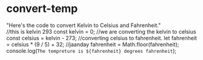 # convert-temp
"Here's the code to convert Kelvin to Celsius and Fahrenheit."
<br>
//this is kelvin 293
const kelvin = 0;
//we are converting the kelvin to celsius
const celsius = kelvin - 273;
//converting celsius to fahrenheit.
let fahrenheit = celsius * (9 / 5) + 32;
//jaanday
fahrenheit = Math.floor(fahrenheit);
console.log(`The tempreture is ${fahrenheit} degrees fahrenheit`);
